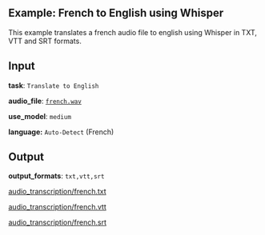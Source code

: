 ## Example: French to English using Whisper

This example translates a french audio file to english using Whisper in TXT, VTT and SRT formats.

## Input

**task**: `Translate to English`

**audio_file**: [`french.wav`](french.wav)

**use_model**: `medium`

**language:** `Auto-Detect` (French)

## Output

**output_formats**: `txt,vtt,srt`

[audio_transcription/french.txt](audio_transcription/french.txt)

[audio_transcription/french.vtt](audio_transcription/french.vtt)

[audio_transcription/french.srt](audio_transcription/french.srt)
